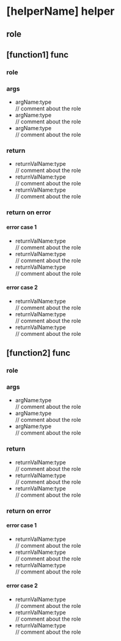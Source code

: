 # [helperName] helper
## role 
 

## [function1] func
### role

### args
- argName:type  
 // comment about the role
- argName:type  
 // comment about the role
- argName:type  
 // comment about the role


### return 
- returnValName:type  
 // comment about the role
- returnValName:type  
 // comment about the role
- returnValName:type  
 // comment about the role

### return on error
#### error case 1
- returnValName:type  
 // comment about the role
- returnValName:type  
 // comment about the role
- returnValName:type  
 // comment about the role

#### error case 2
- returnValName:type  
 // comment about the role
- returnValName:type  
 // comment about the role
- returnValName:type  
 // comment about the role



## [function2] func
### role

### args
- argName:type  
 // comment about the role
- argName:type  
 // comment about the role
- argName:type  
 // comment about the role


### return 
- returnValName:type  
 // comment about the role
- returnValName:type  
 // comment about the role
- returnValName:type  
 // comment about the role

### return on error
#### error case 1
- returnValName:type  
 // comment about the role
- returnValName:type  
 // comment about the role
- returnValName:type  
 // comment about the role
 
#### error case 2
- returnValName:type  
 // comment about the role
- returnValName:type  
 // comment about the role
- returnValName:type  
 // comment about the role



